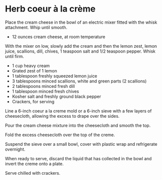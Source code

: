 Herb coeur à la crème
=====================

Place the cream cheese in the bowl of an electric mixer fitted with the whisk attachment. Whip until smooth.

- 12 ounces cream cheese, at room temperature

With the mixer on low, slowly add the cream and then the lemon zest, lemon juice, scallions, dill, chives, 1 teaspoon salt and 1/2 teaspoon pepper. Whisk until firm.

- 1 cup heavy cream
- Grated zest of 1 lemon
- 1 tablespoon freshly squeezed lemon juice
- 3 tablespoons minced scallions, white and green parts (2 scallions)
- 2 tablespoons minced fresh dill
- 1 tablespoon minced fresh chives
- Kosher salt and freshly ground black pepper
- Crackers, for serving

Line a 6-inch coeur a la creme mold or a 6-inch sieve with a few layers of cheesecloth, allowing the excess to drape over the sides.

Pour the cream cheese mixture into the cheesecloth and smooth the top.

Fold the excess cheesecloth over the top of the creme.

Suspend the sieve over a small bowl, cover with plastic wrap and refrigerate overnight.

When ready to serve, discard the liquid that has collected in the bowl and invert the creme onto a plate.

Serve chilled with crackers.
